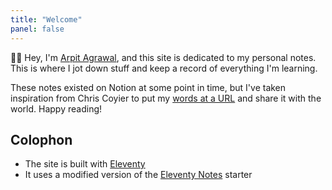 ```yaml
---
title: "Welcome"
panel: false
---
```


👋🏽 Hey, I'm [Arpit Agrawal](https://arpit.codes), and this site is dedicated to my personal notes. This is where I jot down stuff and keep a record of everything I'm learning.

These notes existed on Notion at some point in time, but I've taken inspiration from Chris Coyier to put my [words at a URL](https://chriscoyier.net/2022/05/11/🧠💭✏%EF%B8%8F/) and share it with the world. Happy reading!

## Colophon

- The site is built with [Eleventy](https://11ty.dev)
- It uses a modified version of the [Eleventy Notes](https://eleventy-notes.sandroroth.com/) starter
